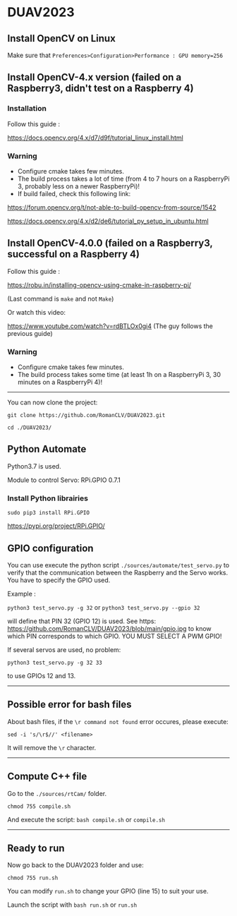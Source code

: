# DUAV2023

## Install OpenCV on Linux

Make sure that `Preferences>Configuration>Performance : GPU memory=256`


## Install OpenCV-4.x version (failed on a Raspberry3, didn't test on a Raspberry 4)

### Installation

Follow this guide :

https://docs.opencv.org/4.x/d7/d9f/tutorial_linux_install.html

### Warning
- Configure cmake takes few minutes.
- The build process takes a lot of time (from 4 to 7 hours on a RaspberryPi 3, probably less on a newer RaspberryPi)!
- If build failed, check this following link:

https://forum.opencv.org/t/not-able-to-build-opencv-from-source/1542

https://docs.opencv.org/4.x/d2/de6/tutorial_py_setup_in_ubuntu.html

## Install OpenCV-4.0.0 (failed on a Raspberry3, successful on a Raspberry 4)

Follow this guide :

https://robu.in/installing-opencv-using-cmake-in-raspberry-pi/

(Last command is `make` and not `Make`)

Or watch this video:

https://www.youtube.com/watch?v=rdBTLOx0gi4   (The guy follows the previous guide)

### Warning
- Configure cmake takes few minutes.
- The build process takes some time (at least 1h on a RaspberryPi 3, 30 minutes on a RaspberryPi 4)!

---

You can now clone the project:

`git clone https://github.com/RomanCLV/DUAV2023.git`

`cd ./DUAV2023/`


## Python Automate

Python3.7 is used.

Module to control Servo: RPi.GPIO 0.7.1 

### Install Python librairies

`sudo pip3 install RPi.GPIO`

https://pypi.org/project/RPi.GPIO/

## GPIO configuration
You can use execute the python script `./sources/automate/test_servo.py` to verify that the communication between the Raspberry and the Servo works.
You have to specify the GPIO used.

Example :

`python3 test_servo.py -g 32` or `python3 test_servo.py --gpio 32`

will define that PIN 32 (GPIO 12) is used.
See https: https://github.com/RomanCLV/DUAV2023/blob/main/gpio.jpg to know which PIN corresponds to which GPIO.
YOU MUST SELECT A PWM GPIO!

If several servos are used, no problem:

`python3 test_servo.py -g 32 33`

to use GPIOs 12 and 13.

---

## Possible error for bash files
About bash files, if the `\r command not found` error occures, please execute:

`sed -i 's/\r$//' <filename>`

It will remove the `\r` character.

---

## Compute C++ file

Go to the `./sources/rtCam/` folder.

`chmod 755 compile.sh`

And execute the script: `bash compile.sh` or `compile.sh`

---

## Ready to run

Now go back to the DUAV2023 folder and use:

`chmod 755 run.sh`

You can modify `run.sh` to change your GPIO (line 15) to suit your use.

Launch the script with `bash run.sh` or `run.sh`
